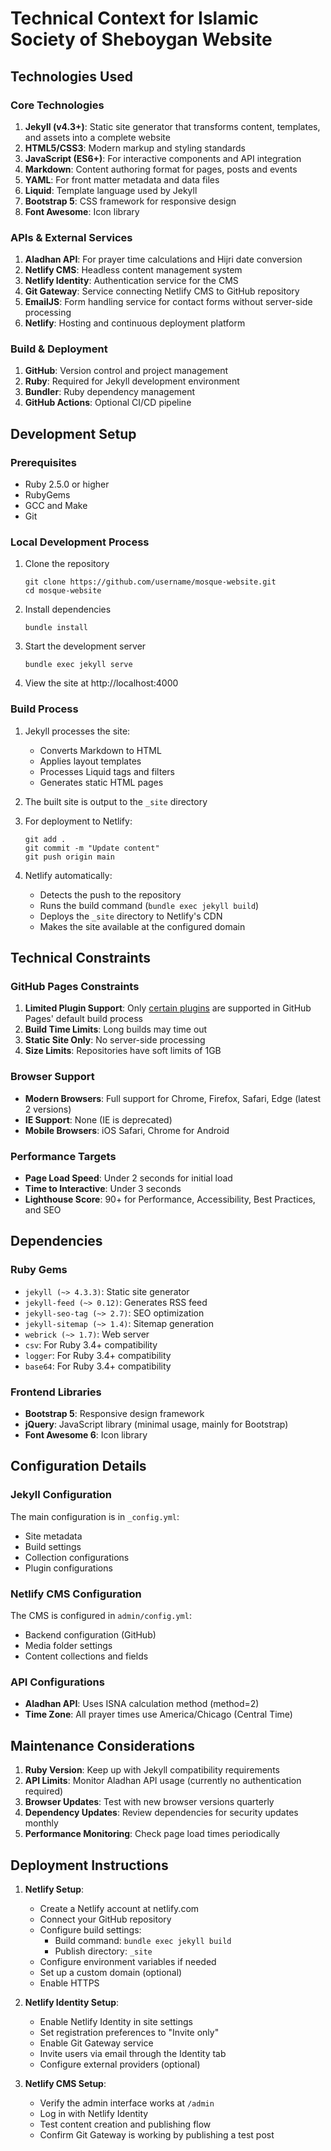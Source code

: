 # Technical Context for Islamic Society of Sheboygan Website

## Technologies Used

### Core Technologies

1. **Jekyll (v4.3+)**: Static site generator that transforms content, templates, and assets into a complete website
2. **HTML5/CSS3**: Modern markup and styling standards
3. **JavaScript (ES6+)**: For interactive components and API integration
4. **Markdown**: Content authoring format for pages, posts and events
5. **YAML**: For front matter metadata and data files
6. **Liquid**: Template language used by Jekyll
7. **Bootstrap 5**: CSS framework for responsive design
8. **Font Awesome**: Icon library

### APIs & External Services

1. **Aladhan API**: For prayer time calculations and Hijri date conversion
2. **Netlify CMS**: Headless content management system
3. **Netlify Identity**: Authentication service for the CMS
4. **Git Gateway**: Service connecting Netlify CMS to GitHub repository
5. **EmailJS**: Form handling service for contact forms without server-side processing
6. **Netlify**: Hosting and continuous deployment platform

### Build & Deployment

1. **GitHub**: Version control and project management
2. **Ruby**: Required for Jekyll development environment
3. **Bundler**: Ruby dependency management
4. **GitHub Actions**: Optional CI/CD pipeline

## Development Setup

### Prerequisites

- Ruby 2.5.0 or higher
- RubyGems
- GCC and Make
- Git

### Local Development Process

1. Clone the repository
   ```
   git clone https://github.com/username/mosque-website.git
   cd mosque-website
   ```

2. Install dependencies
   ```
   bundle install
   ```

3. Start the development server
   ```
   bundle exec jekyll serve
   ```

4. View the site at http://localhost:4000

### Build Process

1. Jekyll processes the site:
   - Converts Markdown to HTML
   - Applies layout templates
   - Processes Liquid tags and filters
   - Generates static HTML pages

2. The built site is output to the `_site` directory

3. For deployment to Netlify:
   ```
   git add .
   git commit -m "Update content"
   git push origin main
   ```
   
4. Netlify automatically:
   - Detects the push to the repository
   - Runs the build command (`bundle exec jekyll build`)
   - Deploys the `_site` directory to Netlify's CDN
   - Makes the site available at the configured domain

## Technical Constraints

### GitHub Pages Constraints

1. **Limited Plugin Support**: Only [certain plugins](https://pages.github.com/versions/) are supported in GitHub Pages' default build process
2. **Build Time Limits**: Long builds may time out
3. **Static Site Only**: No server-side processing
4. **Size Limits**: Repositories have soft limits of 1GB

### Browser Support

- **Modern Browsers**: Full support for Chrome, Firefox, Safari, Edge (latest 2 versions)
- **IE Support**: None (IE is deprecated)
- **Mobile Browsers**: iOS Safari, Chrome for Android

### Performance Targets

- **Page Load Speed**: Under 2 seconds for initial load
- **Time to Interactive**: Under 3 seconds
- **Lighthouse Score**: 90+ for Performance, Accessibility, Best Practices, and SEO

## Dependencies

### Ruby Gems

- `jekyll (~> 4.3.3)`: Static site generator
- `jekyll-feed (~> 0.12)`: Generates RSS feed
- `jekyll-seo-tag (~> 2.7)`: SEO optimization
- `jekyll-sitemap (~> 1.4)`: Sitemap generation
- `webrick (~> 1.7)`: Web server
- `csv`: For Ruby 3.4+ compatibility
- `logger`: For Ruby 3.4+ compatibility
- `base64`: For Ruby 3.4+ compatibility

### Frontend Libraries

- **Bootstrap 5**: Responsive design framework
- **jQuery**: JavaScript library (minimal usage, mainly for Bootstrap)
- **Font Awesome 6**: Icon library

## Configuration Details

### Jekyll Configuration

The main configuration is in `_config.yml`:
- Site metadata
- Build settings
- Collection configurations
- Plugin configurations

### Netlify CMS Configuration

The CMS is configured in `admin/config.yml`:
- Backend configuration (GitHub)
- Media folder settings
- Content collections and fields

### API Configurations

- **Aladhan API**: Uses ISNA calculation method (method=2)
- **Time Zone**: All prayer times use America/Chicago (Central Time)

## Maintenance Considerations

1. **Ruby Version**: Keep up with Jekyll compatibility requirements
2. **API Limits**: Monitor Aladhan API usage (currently no authentication required)
3. **Browser Updates**: Test with new browser versions quarterly
4. **Dependency Updates**: Review dependencies for security updates monthly
5. **Performance Monitoring**: Check page load times periodically

## Deployment Instructions

1. **Netlify Setup**:
   - Create a Netlify account at netlify.com
   - Connect your GitHub repository
   - Configure build settings:
     - Build command: `bundle exec jekyll build`
     - Publish directory: `_site`
   - Configure environment variables if needed
   - Set up a custom domain (optional)
   - Enable HTTPS

2. **Netlify Identity Setup**:
   - Enable Netlify Identity in site settings
   - Set registration preferences to "Invite only"
   - Enable Git Gateway service
   - Invite users via email through the Identity tab
   - Configure external providers (optional)

3. **Netlify CMS Setup**:
   - Verify the admin interface works at `/admin`
   - Log in with Netlify Identity
   - Test content creation and publishing flow
   - Confirm Git Gateway is working by publishing a test post
